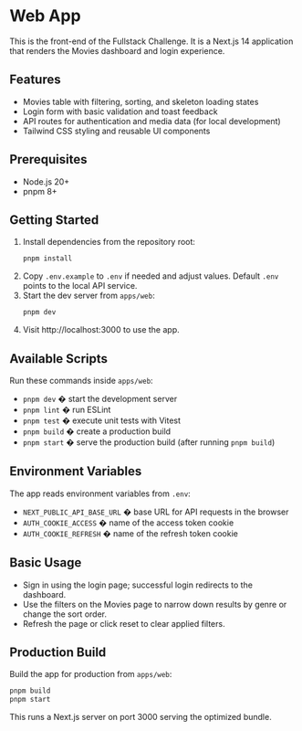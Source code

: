 # Web App

This is the front-end of the Fullstack Challenge. It is a Next.js 14 application that renders the Movies dashboard and login experience.

## Features
- Movies table with filtering, sorting, and skeleton loading states
- Login form with basic validation and toast feedback
- API routes for authentication and media data (for local development)
- Tailwind CSS styling and reusable UI components

## Prerequisites
- Node.js 20+
- pnpm 8+

## Getting Started
1. Install dependencies from the repository root:
   ```bash
   pnpm install
   ```
2. Copy `.env.example` to `.env` if needed and adjust values. Default `.env` points to the local API service.
3. Start the dev server from `apps/web`:
   ```bash
   pnpm dev
   ```
4. Visit http://localhost:3000 to use the app.

## Available Scripts
Run these commands inside `apps/web`:
- `pnpm dev` � start the development server
- `pnpm lint` � run ESLint
- `pnpm test` � execute unit tests with Vitest
- `pnpm build` � create a production build
- `pnpm start` � serve the production build (after running `pnpm build`)

## Environment Variables
The app reads environment variables from `.env`:
- `NEXT_PUBLIC_API_BASE_URL` � base URL for API requests in the browser
- `AUTH_COOKIE_ACCESS` � name of the access token cookie
- `AUTH_COOKIE_REFRESH` � name of the refresh token cookie

## Basic Usage
- Sign in using the login page; successful login redirects to the dashboard.
- Use the filters on the Movies page to narrow down results by genre or change the sort order.
- Refresh the page or click reset to clear applied filters.

## Production Build
Build the app for production from `apps/web`:
```bash
pnpm build
pnpm start
```
This runs a Next.js server on port 3000 serving the optimized bundle.

